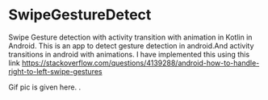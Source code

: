 # SwipeGestureDetect
Swipe Gesture detection with activity transition with animation in Kotlin in Android.
This is an app to detect gesture detection in android.And activity transitions in android with animations.
I have implemented this using this link https://stackoverflow.com/questions/4139288/android-how-to-handle-right-to-left-swipe-gestures

Gif pic is given here.
.[]()
